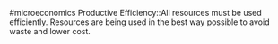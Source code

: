 #microeconomics 
Productive Efficiency::All resources must be used efficiently. Resources are being used in the best way possible to avoid waste and lower cost. 

